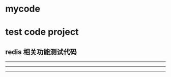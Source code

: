 # mycode
test code project
========================
redis 相关功能测试代码
--------------------------

---

***
___

